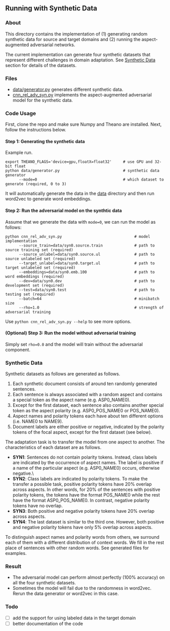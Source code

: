 ## Running with Synthetic Data

### About
This directory contains the implementation of (1) generating random synthetic data for source and target domains and (2) running the aspect-augmented adversarial networks. 

The current implementation can generate four synthetic datasets that represent different challenges in domain adaptation. See [Synthetic Data](#synthetic-data) section for details of the datasets.

### Files
  - [data/generator.py](data/generator.py) generates different synthetic data.
  - [cnn_rel_adv_syn.py](cnn_rel_adv_syn.py) implements the aspect-augmented adversarial model for the synthetic data.

### Code Usage
First, clone the repo and make sure Numpy and Theano are installed. Next, follow the instructions below.

#### Step 1: Generating the synthetic data
Example run.
```
export THEANO_FLAGS='device=gpu,floatX=float32'     # use GPU and 32-bit float
python data/generator.py                            # synthetic data generator
      --mode=0                                      # which dataset to generate (required, 0 to 3)
```
It will automatically generate the data in the [data](data) directory and then run word2vec to generate word embeddings.

#### Step 2: Run the adversarial model on the synthtic data
Assume that we generate the data with ``mode=0``, we can run the model as follows:
```
python cnn_rel_adv_syn.py                                # model implementation 
      --source_train=data/syn0.source.train              # path to source training set (required)
      --source_unlabel=data/syn0.source.ul               # path to source unlabeled set (required)
      --target_unlabel=data/syn0.target.ul               # path to target unlabeled set (required)
      --embeddings=data/syn0.emb.100                     # path to word embeddings (required)
      --dev=data/syn0.dev                                # path to development set (required)
      --test=data/syn0.test                              # path to testing set (required)
      --batch=64                                         # minibatch size
      --rho=1.0                                          # strength of adversarial training
```
Use ``python cnn_rel_adv_syn.py --help`` to see more options.

#### (Optional) Step 3: Run the model without adversarial training
Simply set ``rho=0.0`` and the model will train without the adversarial component.

### Synthetic Data
Synthetic datasets as follows are generated as follows.

  1. Each synthetic document consists of around ten randomly generated sentences. 
  2. Each sentence is always associated with a random aspect and contains a special token as the aspect name (e.g. ASP0_NAME0). 
  3. Except for the first dataset, each sentence also contains another special token as the aspect polarity (e.g. ASP0_POS_NAME0 or POS_NAME0). 
  4. Aspect names and polarity tokens each have about ten different options (i.e. NAME0 to NAME9). 
  5. Document labels are either positive or negative, indicated by the polarity tokens of the focal aspect, except for the first dataset (see below). 
  
The adaptation task is to transfer the model from one aspect to another. The characteristics of each dataset are as follows.

  - **SYN1**: Sentences do not contain polarity tokens. Instead, class labels are indicated by the occurrence of aspect names. The label is positive if a name of the particular aspect (e.g. ASP0_NAME0) occurs, otherwise negative.\  
  - **SYN2**: Class labels are indicated by polarity tokens. To make the transfer a possible task, positive polarity tokens have 20% overlap across aspects. In other words, for 20% of the sentences with positive polarity tokens, the tokens have the format POS_NAME0 while the rest have the format ASP0_POS_NAME0. In contrast, negative polarity tokens have no overlap.
  - **SYN3**: Both positive and negative polarity tokens have 20% overlap across aspects.
  - **SYN4**: The last dataset is similar to the third one. However, both positive and negative polarity tokens have only 5% overlap across aspects.

To distinguish aspect names and polarity words from others, we surround each of them with a different distribution of context words. We fill in the rest place of sentences with other random words. See generated files for examples.

### Result

  - The adversarial model can perform almost perfectly (100% accuracy) on all the four synthetic datasets. 
  - Sometimes the model will fail due to the randomness in word2vec. Rerun the data generator or word2vec in this case.

### Todo
  - [ ] add the support for using labeled data in the target domain
  - [ ] better documentation of the code
